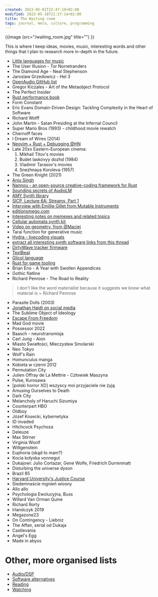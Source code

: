 ```yaml
---
created: 2022-05-01T22:47:19+02:00
modified: 2023-05-18T21:37:14+02:00
title: The Waiting room
tags: journal, meta, culture, programming
---
```


{{image (src="/waiting_room.jpg" title="") }}

This is where I keep ideas, movies, music, interesting words and other things
that I plan to research more in-depth in the future.

- [Little languages for music](https://www.usenix.org/legacy/publications/compsystems/1990/spr_langston.pdf)
- The User Illusion - Tor Norretranders
- The Diamond Age - Neal Stephenson
- Jaroslaw Grzedowicz - Hel 3 
- [OpenAudio GitHub list](https://github.com/webprofusion/OpenAudio)
- Gregor Kiczales - Art of the Metaobject Protocol
- The Perfect Insider
- [Rust performance book](https://nnethercote.github.io/perf-book/introduction.html)
- Form Constant
- Eric Evans Domain-Driven Design: Tackling Complexity in the Heart of Software
- Richard Wolff
- John Martin - Satan Presiding at the Infernal Council
- Super Mario Bros (1993) - childhood movie rewatch
- Chernoff faces
- I Dream of Wires (2014)
- [Neovim + Rust + Debugging @HN](https://news.ycombinator.com/item?id=35522642)
- Late 20xx Eastern-European cinema:
  1. Mikhail Titov's movies
  1. Budet laskovyy dozhd (1984)
  1. Vladimir Tarasov's movies
  1. Snezhnaya Koroleva (1957)
- The Green Knight (2021)
- [Anju Singh](https://www.anjusingh.com/)
- [Nannou - an open-source creative-coding framework for Rust](https://nannou.cc/)
- [Sounding secrets of AudioLM](https://www.shaped.ai/blog/sounding-the-secrets-of-audiolm)
- [AMY Synth library](https://notes.variogram.com/amy/)
- [SICP, Lecture 6A: Streams, Part 1](https://invidious.baczek.me/watch?v=JkGKLILLy0I&list=PLE18841CABEA24090&index=11)
- [Interview with Emillie Gillet from Mutable Instruments](https://www.synthtopia.com/content/2014/03/31/interview-with-emilie-gillet-mutable-instruments/)
- [editionsmego.com](https://editionsmego.com)
- [Interesting notes on memexes and related topics](https://metasyn.pw/memex)
- [Cellular automata synth kit](https://vtol.cc/#Cellular-Automata)
- [Video on geometry, from @Maciej](https://invidious.baczek.me/watch?v=utMx48aGndI)
- Tarai function for generative music
- [Hydra - livecoding visuals](https://github.com/hydra-synth/hydra)
- [extract all interesting synth software links from this thread](https://news.ycombinator.com/item?id=34097936)
- [DirtyWave tracker firmware](https://github.com/Dirtywave/M8HeadlessFirmware)
- [TextBeat](https://github.com/flipcoder/textbeat)
- [Glicol language](https://glicol.org/)
- [Rust for game tooling](https://invidious.baczek.me/watch?v=GtRo-eF8-TE)
- Brian Eno - A Year with Swollen Appendices
- Gothic flatline
- Richard Penrose - The Road to Reality

>I don't like the word materialist
>because it suggests we know
>what material is ~ Richard Penrose

- Parasite Dolls (2003)
- [Jonathan Haidt on social media](https://jonathanhaidt.com/social-media)
- The Sublime Object of Ideology
- [Escape From Freedom](https://en.m.wikipedia.org/wiki/Escape_from_Freedom)
- Mad God movie
- Possessor 2022
- Baasch - neurotransmisja
- Carl Jung - Aion
- Miasto Światłości, Mieczysław Smolarski
- Neo Tokyo
- Wolf's Rain
- Homunculus manga
- Kobieta w czerni 2012
- Permutation City
- Julien Offray de La Mettrie - Człowiek Maszyna
- Pulse, Kurosawa
- [polski horror XD] wszyscy moi przyjaciele nie żyją
- Amusing Ourselves to Death
- Dark City
- Melancholy of Haruchi Sizumiya
- Counterpart HBO
- Oldboy
- Józef Kosecki, kybernetyka
- ID invaded
- Hitchcock Psychoza
- Deleuze
- Max Stirner
- Virginia Woolf
- Wittgenstein
- Euphoria (skąd to mam?)
- Kocia kołyska vonnegut
- Dukajowi: Julio Cortazar, Gene Wolfe, Friedrich Durrenmatt
- Disturbing the universe dyson
- Brazil 85
- [Harvard University's Justice
  Course](http://justiceharvard.org/justicecourse/)
- Siedemnaście mgnień wiosny
- Allo allo
- Psychologia Ewolucyjna, Buss
- Willard Van Orman Quine
- Richard Rorty
- Irlandczyk 2019
- Megazone23
- On Contingency - Liebniz
- The Affair, serial od Dukaja
- Castlevania
- Angel's Egg
- Made in abyss

# Other, more organised lists

- [Audio/DSP](/dsp)
- [Software alternatives](/alternatives)
- [Reading](/reading)
- [Watching](/watching)
